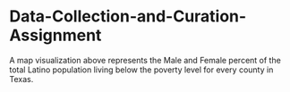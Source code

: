 # Data-Collection-and-Curation-Assignment
A map visualization above represents the Male and Female percent of the total Latino population living below the poverty level for every county in Texas.
